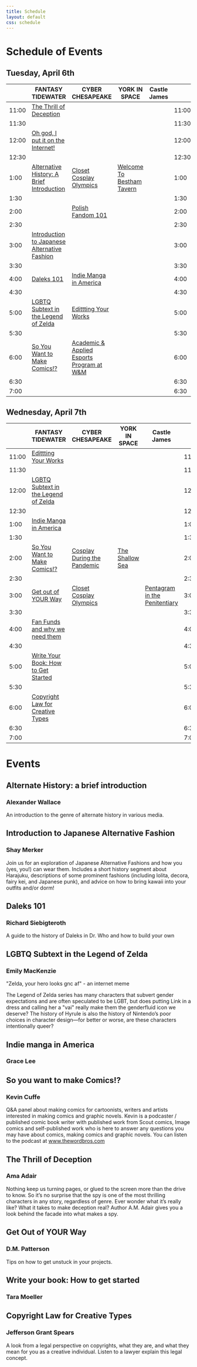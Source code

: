 ```yaml
---
title: Schedule
layout: default
css: schedule
---
```


<!-- Thanks for the HTML export google sheets! -->
 
# Schedule of Events

## Tuesday, April 6th
<div class="ritz grid-container" dir="ltr" markdown="0">
    <table class="waffle" cellspacing="0" cellpadding="0">
        <thead>
            <tr>
                <th class="row-header freezebar-origin-ltr"></th>
                <th class="column-headers-background">FANTASY TIDEWATER</th>
                <th class="column-headers-background">CYBER CHESAPEAKE</th>
                <th class="column-headers-background">YORK IN SPACE</th>
                <th class="column-headers-background">Castle James</th>
                <th class="row-header freezebar-origin-ltr"></th>
            </tr>
        </thead>
        <tbody>
            <tr>
                <td class="time" dir="ltr">11:00</td>
                <td class="blue"><a href="#the-thrill-of-deception">The Thrill of Deception</a></td>
                <td></td>
                <td></td>
                <td></td>
                <td class="time" dir="ltr">11:00</td>
            </tr>
            <tr>
                <td class="time" dir="ltr">11:30</td>
                <td class="blue"></td>
                <td></td>
                <td></td>
                <td></td>
                <td class="time" dir="ltr">11:30</td>
            </tr>
            <tr>
                <td class="time">12:00</td>
                <td class="yellow"><a href="#oh-god-i-put-it-on-the-internet">Oh god, I put it on the Internet!</a></td>
                <td></td>
                <td></td>
                <td></td>
                <td class="time">12:00</td>
            </tr>
            <tr>
                <td class="time">12:30</td>
                <td class="yellow"></td>
                <td></td>
                <td></td>
                <td></td>
                <td class="time">12:30</td>
            </tr>
            <tr>
                <td class="time">1:00</td>
                <td class="blue"><a href="#alternative-history-a-brief-introduction">Alternative History: A Brief Introduction</a></td>
                <td class="yellow"><a href="#closet-cosplay-olympics">Closet Cosplay Olympics</a></td>
                <td class="blue"><a href="/ttrpg.html#welcome-to-bestham-tavern">Welcome To Bestham Tavern</a></td>
                <td></td>
                <td class="time">1:00</td>
            </tr>
            <tr>
                <td class="time">1:30</td>
                <td class="blue"></td>
                <td class="yellow"></td>
                <td class="blue"></td>
                <td></td>
                <td class="time">1:30</td>
            </tr>
            <tr>
                <td class="time">2:00</td>
                <td class="blue"></td>
                <td class="blue"><a href="#polish-fandom-101">Polish Fandom 101</a></td>
                <td class="blue"></td>
                <td></td>
                <td class="time">2:00</td>
            </tr>
            <tr>
                <td class="time">2:30</td>
                <td class="blue"></td>
                <td></td>
                <td class="blue"></td>
                <td></td>
                <td class="time">2:30</td>
            </tr>
            <tr>
                <td class="time">3:00</td>
                <td class="yellow"><a href="#introduction-to-japanese-alternative-fashion">Introduction to Japanese Alternative Fashion</a></td>
                <td></td>
                <td class="blue"></td>
                <td></td>
                <td class="time">3:00</td>
            </tr>
            <tr>
                <td class="time">3:30</td>
                <td class="yellow"></td>
                <td></td>
                <td class="blue"></td>
                <td></td>
                <td class="time">3:30</td>
            </tr>
            <tr>
                <td class="time">4:00</td>
                <td class="blue"><a href="#daleks-101">Daleks 101</a></td>
                <td class="yellow"><a href="#indie-manga-in-america">Indie Manga in America</a></td>
                <td></td>
                <td></td>
                <td class="time">4:00</td>
            </tr>
            <tr>
                <td class="time">4:30</td>
                <td class="blue"></td>
                <td class="yellow"></td>
                <td></td>
                <td></td>
                <td class="time">4:30</td>
            </tr>
            <tr>
                <td class="time">5:00</td>
                <td class="yellow"><a href="#lgbtq-subtext-in-the-legend-of-zelda">LGBTQ Subtext in the Legend of Zelda</a></td>
                <td class="blue"><a href="#edittting-your-works">Edittting Your Works</a></td>
                <td></td>
                <td></td>
                <td class="time">5:00</td>
            </tr>
            <tr>
                <td class="time">5:30</td>
                <td></td>
                <td class="blue"></td>
                <td></td>
                <td></td>
                <td class="time">5:30</td>
            </tr>
            <tr>
                <td class="time">6:00</td>
                <td class="blue"><a href="#so-you-want-to-make-comics">So You Want to Make Comics!?</a></td>
                <td class="yellow"><a href="#academic-applied-esports-program-at-W-M">Academic &amp; Applied Esports Program at W&amp;M</a></td>
                <td></td>
                <td></td>
                <td class="time">6:00</td>
            </tr>
            <tr>
                <td class="time">6:30</td>
                <td class="blue"></td>
                <td class="yellow"></td>
                <td></td>
                <td></td>
                <td class="time">6:30</td>
            </tr>
            <tr>
                <td class="time">7:00</td>
                <td></td>
                <td></td>
                <td></td>
                <td></td>
                <td class="time">6:30</td>
            </tr>
        </tbody>
    </table>
</div>

## Wednesday, April 7th

<div class="ritz grid-container" dir="ltr" markdown="0">
    <table class="waffle" cellspacing="0" cellpadding="0">
        <thead>
            <tr>
                <th class="row-header freezebar-origin-ltr"></th>
                <th class="column-headers-background">FANTASY TIDEWATER</th>
                <th class="column-headers-background">CYBER CHESAPEAKE</th>
                <th class="column-headers-background">YORK IN SPACE</th>
                <th class="column-headers-background">Castle James</th>
                <th class="row-header freezebar-origin-ltr"></th>
            </tr>
        </thead>
        <tbody>
            <tr>
                <td class="time">11:00</td>
                <td class="yellow"><a href="#edittting-your-works">Edittting Your Works</a></td>
                <td></td>
                <td></td>
                <td></td>
                <td class="time">11:00</td>
            </tr>
            <tr>
                <td class="time">11:30</td>
                <td class="yellow"></td>
                <td></td>
                <td></td>
                <td></td>
                <td class="time">11:30</td>
            </tr>
            <tr>
                <td class="time">12:00</td>
                <td class="blue"><a href="#lgbtq-subtext-in-the-legend-of-zelda">LGBTQ Subtext in the Legend of Zelda</a></td>
                <td></td>
                <td></td>
                <td></td>
                <td class="time">12:00</td>
            </tr>
            <tr>
                <td class="time">12:30</td>
                <td></td>
                <td></td>
                <td></td>
                <td></td>
                <td class="time">12:30</td>
            </tr>
            <tr>
                <td class="time">1:00</td>
                <td class="yellow"><a href="#indie-manga-in-america">Indie Manga in America</a></td>
                <td></td>
                <td></td>
                <td></td>
                <td class="time">1:00</td>
            </tr>
            <tr>
                <td class="time">1:30</td>
                <td class="yellow"></td>
                <td></td>
                <td></td>
                <td></td>
                <td class="time">1:30</td>
            </tr>
            <tr>
                <td class="time">2:00</td>
                <td class="blue"><a href="#so-you-want-to-make-comics">So You Want to Make Comics!?</a></td>
                <td class="yellow"><a href="#cosplay-during-the-pandemic">Cosplay During the Pandemic</a></td>
                <td class="blue"><a href="/ttrpg.html#the-shallow-sea">The Shallow Sea</a></td>
                <td></td>
                <td class="time">2:00</td>
            </tr>
            <tr>
                <td class="time">2:30</td>
                <td class="blue"></td>
                <td class="yellow"></td>
                <td class="blue"></td>
                <td></td>
                <td class="time">2:30</td>
            </tr>
            <tr>
                <td class="time">3:00</td>
                <td class="yellow"><a href="#get-out-of-your-way">Get out of YOUR Way</a></td>
                <td class="blue"><a href="#closet-cosplay-olympics">Closet Cosplay Olympics</a></td>
                <td class="blue"></td>
                <td class="yellow"><a href="/ttrpg.html#pentagram-in-the-penitentiary">Pentagram in the Penitentiary</a></td>
                <td class="time">3:00</td>
            </tr>
            <tr>
                <td class="time">3:30</td>
                <td class="yellow"></td>
                <td class="blue"></td>
                <td class="blue"></td>
                <td class="yellow"></td>
                <td class="time">3:30</td>
            </tr>
            <tr>
                <td class="time">4:00</td>
                <td class="blue"><a href="#fan-funds-and-why-we-need-them">Fan Funds and why we need them</a></td>
                <td></td>
                <td class="blue"></td>
                <td class="yellow"></td>
                <td class="time">4:00</td>
            </tr>
            <tr>
                <td class="time">4:30</td>
                <td></td>
                <td></td>
                <td class="blue"></td>
                <td class="yellow"></td>
                <td class="time">4:30</td>
            </tr>
            <tr>
                <td class="time">5:00</td>
                <td class="yellow"><a href="#write-your-book-how-to-get-started">Write Your Book: How to Get Started</a></td>
                <td></td>
                <td class="blue"></td>
                <td class="yellow"></td>
                <td class="time">5:00</td>
            </tr>
            <tr>
                <td class="time">5:30</td>
                <td class="yellow"></td>
                <td></td>
                <td class="blue"></td>
                <td class="yellow"></td>
                <td class="time">5:30</td>
            </tr>
            <tr>
                <td class="time">6:00</td>
                <td class="blue"><a href="#copyright-law-for-creative-types">Copyright Law for Creative Types</a></td>
                <td></td>
                <td></td>
                <td class="yellow"></td>
                <td class="time">6:00</td>
            </tr>
            <tr>
                <td class="time">6:30</td>
                <td class="blue"></td>
                <td></td>
                <td></td>
                <td class="yellow"></td>
                <td class="time">6:30</td>
            </tr>
            <tr>
                <td class="time">7:00</td>
                <td></td>
                <td></td>
                <td></td>
                <td></td>
                <td class="time">7:00</td>
            </tr>
        </tbody>
    </table>
</div>

# Events

## Alternate History: a brief introduction
### Alexander Wallace

An introduction to the genre of alternate history in various media.

## Introduction to Japanese Alternative Fashion
### Shay Merker
Join us for an exploration of Japanese Alternative Fashions and how you (yes, you!) can wear them. Includes a short history segment about Harajuku, descriptions of some prominent fashions (including lolita, decora, fairy kei, and Japanese punk), and advice on how to bring kawaii into your outfits and/or dorm!

## Daleks 101
### Richard Siebigteroth
A guide to the history of Daleks in Dr. Who and how to build your own

## LGBTQ Subtext in the Legend of Zelda
### Emily MacKenzie
"Zelda, your hero looks gnc af" - an internet meme

The Legend of Zelda series has many characters that subvert gender expectations and are often speculated to be LGBT, but does putting Link in a dress and calling her a "vai" really make them the genderfluid icon we deserve? The history of Hyrule is also the history of Nintendo’s poor choices in character design—for better or worse, are these characters intentionally queer? 

## Indie manga in America
### Grace Lee

## So you want to make Comics!?
### Kevin Cuffe 
Q&A panel about making comics for cartoonists, writers and artists interested in making comics and graphic novels.
Kevin is a podcaster / published comic book writer with published work from Scout comics, Image comics and self-published work who is here to answer any questions you may have about comics, making comics and graphic novels.
You can listen to the podcast at <a href="https://www.thewordbros.com">www.thewordbros.com</a>

## The Thrill of Deception 
### Ama Adair
Nothing keep us turning pages, or glued to the screen more than the drive to know. So it’s no surprise that the spy is one of the most thrilling characters in any story, regardless of genre. Ever wonder what it’s really like? What it takes to make deception real? Author A.M. Adair gives you a look behind the facade into what makes a spy.

## Get Out of YOUR Way
### D.M. Patterson
Tips on how to get unstuck in your projects.

## Write your book: How to get started
### Tara Moeller

## Copyright Law for Creative Types
### Jefferson Grant Spears
A look from a legal perspective on copyrights, what they are, and what they mean for you as a creative individual. Listen to a lawyer explain this legal concept.